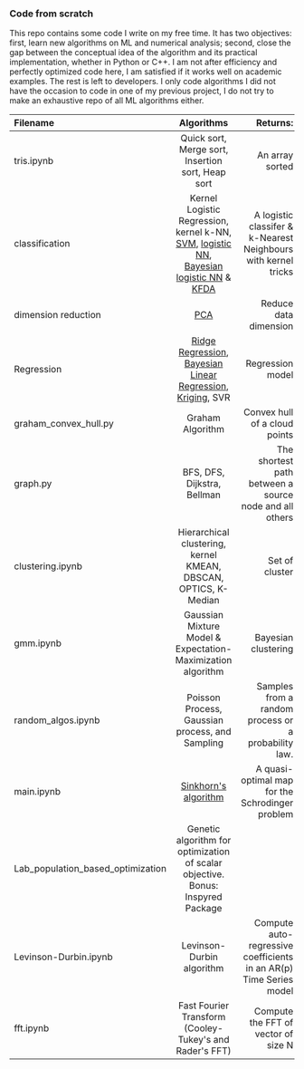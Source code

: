 ### Code from scratch
This repo contains some code I write on my free time. It has two objectives: first, learn new algorithms on ML and numerical analysis; second, close the gap between the conceptual idea of the algorithm and its practical implementation, whether in Python or C++. I am not after efficiency and perfectly optimized code here, I am satisfied if it works well on academic examples. The rest is left to developers. I only code algorithms I did not have the occasion to code in one of my previous project, I do not try to make an exhaustive repo of all ML algorithms either.

| Filename     | Algorithms  |  Returns:    |
| :---        |    :----:   |          ---: |
| tris.ipynb   | Quick sort, Merge sort, Insertion sort, Heap sort  | An array sorted |
| classification  |  Kernel Logistic Regression, kernel k-NN, [SVM](https://github.com/roomate/MVA-Projects/blob/master/Kernel_Methods/Homework/homework2.ipynb), [logistic NN](https://github.com/roomate/MVA-Projects/blob/master/Theoretical%20Foundations%20of%20Deep%20Learning/TP3_uncertainty_applications.ipynb), [Bayesian logistic NN](https://github.com/roomate/MVA-Projects/blob/master/Theoretical%20Foundations%20of%20Deep%20Learning/TP2_Approximate_Inference.ipynb) & [KFDA](https://github.com/roomate/MVA-Projects/blob/master/Kernel_Methods/Kaggle_challenge/KFDA.py)| A logistic classifer & k-Nearest Neighbours with kernel tricks  |
| dimension reduction | [PCA](https://github.com/roomate/MVA-Projects/blob/master/Kernel_Methods/Homework/homework2.ipynb) | Reduce data dimension |
| Regression | [Ridge Regression](https://github.com/roomate/MVA-Projects/blob/master/Kernel_Methods/Homework/homework2.ipynb), [Bayesian Linear Regression](https://github.com/roomate/MVA-Projects/blob/master/Theoretical%20Foundations%20of%20Deep%20Learning/TP1_Bayesian_Linear_Regression.ipynb), [Kriging](), SVR| Regression model |
| graham\_convex\_hull.py | Graham Algorithm | Convex hull of a cloud points |
| graph.py | BFS, DFS, Dijkstra, Bellman | The shortest path between a source node and all others |
| clustering.ipynb | Hierarchical clustering, kernel KMEAN, DBSCAN, OPTICS, K-Median | Set of cluster |
| gmm.ipynb | Gaussian Mixture Model & Expectation-Maximization algorithm | Bayesian clustering |
| random\_algos.ipynb | Poisson Process, Gaussian process, and Sampling | Samples from a random process or a probability law. |
| main.ipynb |[Sinkhorn's algorithm](https://github.com/roomate/MVA-Projects/blob/master/Optimal_Transport/main.ipynb)| A quasi-optimal map for the Schrodinger problem|
| Lab\_population\_based\_optimization| Genetic algorithm for optimization of scalar objective. Bonus: Inspyred Package||An approximate minimizer| A candidate minimizer |
| Levinson-Durbin.ipynb | Levinson-Durbin algorithm | Compute auto-regressive coefficients in an AR(p) Time Series model |
| fft.ipynb | Fast Fourier Transform (Cooley-Tukey's and Rader's FFT) | Compute the FFT of vector of size N |
